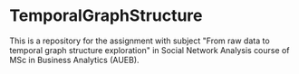 # TemporalGraphStructure
This is a repository for the assignment with subject "From raw data to temporal graph structure exploration" in Social Network Analysis course of MSc in Business Analytics (AUEB).
